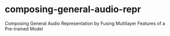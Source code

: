 # composing-general-audio-repr
Composing General Audio Representation by Fusing Multilayer Features of a Pre-trained Model
